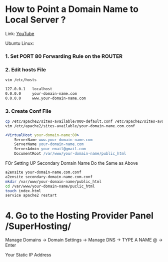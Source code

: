 # How to Point a Domain Name to Local Server ?

Link: [YouTube](#https://www.youtube.com/watch?v=aPqDQX5naHA) 

Ubuntu Linux:

### 1. Set PORT 80 Forwarding Rule on the ROUTER

### 2. Edit hosts File

```bash
vim /etc/hosts

127.0.0.1	localhost
0.0.0.0		your-domain-name.com
0.0.0.0		www.your-domain-name.com
```

### 3. Create Conf File

```bash
cp /etc/apache2/sites-available/000-default.conf /etc/apache2/sites-available/your-domain-name.com.conf
vim /etc/apache2/sites-available/your-domain-name.com.conf
```

```apache
<VirtualHost your-domain-name:80>
	ServerName www.your-domain-name.com
	ServerName your-domain-name.com
	ServerAdmin your-email@gmail.com
    DocumentRoot /var/www/your-domain-name/public_html
```

FOr Setting UP Secondary Domain Name Do the Same as Above

```bash
a2ensite your-domain-name.com.conf
a2ensite secondary-domain-name.com.conf
mkdir /var/www/your-domain-name/public_html
cd /var/www/your-domain-name/puclic_html
touch index.html
service apache2 restart
```

# 4. Go to the Hosting Provider Panel /SuperHosting/

Manage Domains -> Domain Settings -> Manage DNS -> TYPE A NAME @ -> Enter 

Your Static IP Address
